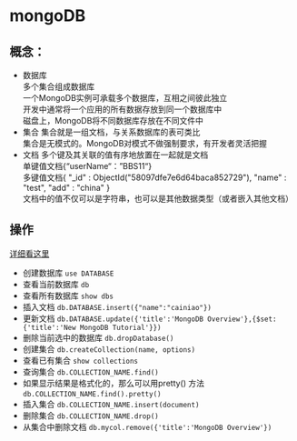 # mongoDB
## 概念：
+ 数据库  
多个集合组成数据库  
一个MongoDB实例可承载多个数据库，互相之间彼此独立  
开发中通常将一个应用的所有数据存放到同一个数据库中  
磁盘上，MongoDB将不同数据库存放在不同文件中  
+ 集合
集合就是一组文档，与关系数据库的表可类比  
集合是无模式的。MongoDB对模式不做强制要求，有开发者灵活把握  
+ 文档
多个键及其关联的值有序地放置在一起就是文档  
单键值文档{“userName“：”BBS11“}  
多键值文档{ "_id" : ObjectId("58097dfe7e6d64baca852729"), "name" : "test", "add" : "china" }  
文档中的值不仅可以是字符串，也可以是其他数据类型（或者嵌入其他文档）  

## 操作
<a href="https://www.yiibai.com/mongodb/mongodb_quick_guide.html" target="_blank">详细看这里</a>  
+ 创建数据库 `use DATABASE`
+ 查看当前数据库 `db`
+ 查看所有数据库 `show dbs`
+ 插入文档 `db.DATABASE.insert({"name":"cainiao"})`
+ 更新文档 `db.DATABASE.update({'title':'MongoDB Overview'},{$set:{'title':'New MongoDB Tutorial'}})`
+ 删除当前选中的数据库 `db.dropDatabase()`
+ 创建集合 `db.createCollection(name, options)`
+ 查看已有集合 `show collections`
+ 查询集合 `db.COLLECTION_NAME.find()`   
+ 如果显示结果是格式化的，那么可以用pretty() 方法 `db.COLLECTION_NAME.find().pretty()`
+ 插入集合 `db.COLLECTION_NAME.insert(document)`
+ 删除集合 `db.COLLECTION_NAME.drop()`
+ 从集合中删除文档 `db.mycol.remove({'title':'MongoDB Overview'})`
